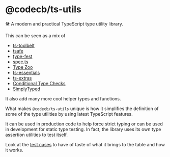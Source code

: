 # @codecb/ts-utils

🛠 A modern and practical TypeScript type utility library.

This can be seen as a mix of

- [ts-toolbelt](https://github.com/millsp/ts-toolbelt)
- [tsafe](https://github.com/garronej/tsafe)
- [type-fest](https://github.com/sindresorhus/type-fest)
- [spec.ts](https://github.com/aleclarson/spec.ts)
- [Type Zoo](https://github.com/pelotom/type-zoo)
- [ts-essentials](https://github.com/ts-essentials/ts-essentials)
- [ts-extras](https://github.com/sindresorhus/ts-extras)
- [Conditional Type Checks](https://github.com/dsherret/conditional-type-checks)
- [SimplyTyped](https://github.com/andnp/SimplyTyped)

It also add many more cool helper types and functions.

What makes `@codecb/ts-utils` unique is how it simplifies the definition of some of the type utilities by using latest TypeScript features.

It can be used in production code to help force strict typing or can be used in development for static type testing. In fact, the library uses its own type assertion utilities to test itself.

Look at the [test cases](./test/) to have of taste of what it brings to the table and how it works.
